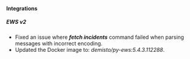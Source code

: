 
#### Integrations

##### EWS v2

- Fixed an issue where ***fetch incidents*** command failed when parsing messages with incorrect encoding.
- Updated the Docker image to: *demisto/py-ews:5.4.3.112288*.